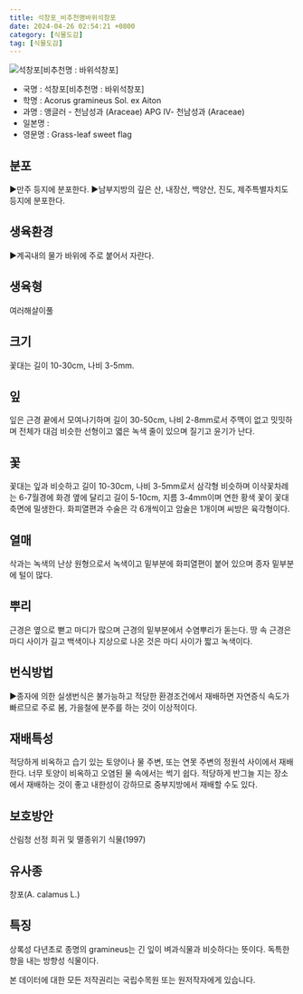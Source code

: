 ```yaml
---
title: 석창포_비추천명바위석창포
date: 2024-04-26 02:54:21 +0800
category: [식물도감]
tag: [식물도감]
---
```




![석창포[비추천명 : 바위석창포]](/fileUpload/plants/basic/Araceae/Acorus/22609/1_th2.JPG)
- 국명 : 석창포[비추천명 : 바위석창포]
- 학명 : Acorus gramineus Sol. ex Aiton
- 과명 : 앵글러 - 천남성과 (Araceae) APG Ⅳ- 천남성과 (Araceae)
- 일본명 : 
- 영문명 : Grass-leaf sweet flag


## 분포
▶만주 등지에 분포한다.▶남부지방의 깊은 산, 내장산, 백양산, 진도, 제주특별자치도 등지에 분포한다.
## 생육환경
▶계곡내의 물가 바위에 주로 붙어서 자란다.
## 생육형
여러해살이풀
## 크기
꽃대는 길이 10-30cm, 나비 3-5mm.
## 잎
잎은 근경 끝에서 모여나기하며 길이 30-50cm, 나비 2-8mm로서 주맥이 없고 밋밋하며 전체가 대검 비슷한 선형이고 엷은 녹색 줄이 있으며 질기고 윤기가 난다.
## 꽃
꽃대는 잎과 비슷하고 길이 10-30cm, 나비 3-5mm로서 삼각형 비슷하며 이삭꽃차례는 6-7월경에 화경 옆에 달리고 길이 5-10cm, 지름 3-4mm이며 연한 황색 꽃이 꽃대축면에 밀생한다. 화피열편과 수술은 각 6개씩이고 암술은 1개이며 씨방은 육각형이다.
## 열매
삭과는 녹색의 난상 원형으로서 녹색이고 밑부분에 화피열편이 붙어 있으며 종자 밑부분에 털이 많다.
## 뿌리
근경은 옆으로 뻗고 마디가 많으며 근경의 밑부분에서 수염뿌리가 돋는다. 땅 속 근경은 마디 사이가 길고 백색이나 지상으로 나온 것은 마디 사이가 짧고 녹색이다.
## 번식방법
▶종자에 의한 실생번식은 불가능하고 적당한 환경조건에서 재배하면 자연증식 속도가 빠르므로 주로 봄, 가을철에 분주를 하는 것이 이상적이다.
## 재배특성
적당하게 비옥하고 습기 있는 토양이나 물 주변, 또는 연못 주변의 정원석 사이에서 재배한다. 너무 토양이 비옥하고 오염된 물 속에서는 썩기 쉽다. 적당하게 반그늘 지는 장소에서 재배하는 것이 좋고 내한성이 강하므로 중부지방에서 재배할 수도 있다.
## 보호방안
산림청 선정 희귀 및 멸종위기 식물(1997)
## 유사종
창포(A. calamus L.)
## 특징
상록성 다년초로 종명의 gramineus는 긴 잎이 벼과식물과 비슷하다는 뜻이다. 독특한 향을 내는 방향성 식물이다.






본 데이터에 대한 모든 저작권리는 국립수목원 또는 원저작자에게 있습니다.
